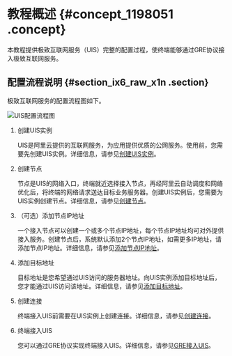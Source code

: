 # 教程概述 {#concept_1198051 .concept}

本教程提供极致互联网服务（UIS）完整的配置过程，使终端能够通过GRE协议接入极致互联网服务。

## 配置流程说明 {#section_ix6_raw_x1n .section}

极致互联网服务的配置流程图如下。

![UIS配置流程图](http://static-aliyun-doc.oss-cn-hangzhou.aliyuncs.com/assets/img/960957/156328230951520_zh-CN.png)

1.  创建UIS实例

    UIS是阿里云提供的互联网服务，为应用提供优质的公网服务。使用前，您需要先创建UIS实例。详细信息，请参见[创建UIS实例](../../../../cn.zh-CN/.md#)。

2.  创建节点

    节点是UIS的网络入口，终端就近选择接入节点，再经阿里云自动调度和网络优化后，将终端的网络请求送达目标业务服务器。创建UIS实例后，您需要为UIS实例创建节点。详细信息，请参见[创建节点](../../../../cn.zh-CN/.md#)。

3.  （可选）添加节点IP地址

    一个接入节点可以创建一个或多个节点IP地址，每个节点IP地址均可对外提供接入服务。创建节点后，系统默认添加2个节点IP地址，如需更多IP地址，请添加节点IP地址。详细信息，请参见[添加节点IP地址](../../../../cn.zh-CN/.md#)。

4.  添加目标地址

    目标地址是您希望通过UIS访问的服务器地址。向UIS实例添加目标地址后，您才能通过UIS访问该地址。详细信息，请参见[添加目标地址](../../../../cn.zh-CN/.md#)。

5.  创建连接

    终端接入UIS前需要在UIS实例上创建连接。详细信息，请参见[创建连接](../../../../cn.zh-CN/.md#)。

6.  终端接入UIS

    您可以通过GRE协议实现终端接入UIS。详细信息，请参见[GRE接入UIS](../../../../cn.zh-CN/.md#)。



